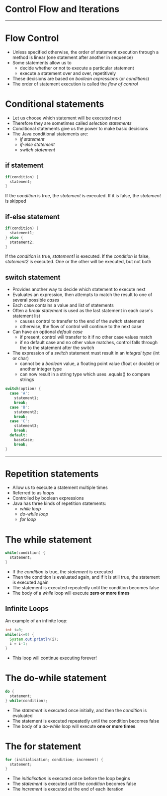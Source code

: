 # Control Flow and Iterations

---

# Flow Control
- Unless specified otherwise, the order of statement execution through a method is linear (one statement after another in sequence)
- Some statements allow us to
  - decide whether or not to execute a particular statement
  - execute a statement over and over, repetitively
- These decisions are based on *boolean expressions* (or *conditions*)
- The order of statement execution is called the *flow of control*

# Conditional statements
- Let us choose which statement will be executed next
- Therefore they are sometimes called *selection statements*
- Conditional statements give us the power to make basic decisions
- The Java conditional statements are:
  - *if statement*
  - *if-else statement*
  - *switch statement*

## if statement
```java
if(condition) {
  statement;
}
```
If the *condition* is true, the *statement* is executed. If it is false, the *statement* is skipped

## if-else statement
```java
if(condition) {
  statement1;
} else {
  statement2;
}
```
If the *condition* is true, *statement1* is executed. If the *condition* is false, *statement2* is executed. One or the other will be executed, but not both

## switch statement
- Provides another way to decide which statement to execute next
- Evaluates an expression, then attempts to match the result to one of several possible *cases*
- Each case contains a value and list of statements
- Often a *break statement* is used as the last statement in each case's statement list
  - causes control to transfer to the end of the *switch* statement
  - otherwise, the flow of control will continue to the next case
- Can have an optional *default case*
  - if present, control will transfer to it if no other case values match
  - if no default case and no other value matches, control falls through the to the statement after the switch
- The expression of a *switch* statement must result in an *integral type* (int or char)
  - cannot be a *boolean* value, a floating point value (float or double) or another integer type
  - can now result in a string type which uses .equals() to compare strings

```java
switch(option) {
  case 'A':
    statement1;
    break;
  case 'B':
    statement2;
    break;
  case 'C':
    statement3;
    break;
  default:
    baseCase;
    break;
}
```

---

# Repetition statements
- Allow us to execute a statement multiple times
- Referred to as *loops*
- Controlled by boolean expressions
- Java has three kinds of repetition statements:
  - *while loop*
  - *do-while loop*
  - *for loop*

# The while statement
```java
while(condition) {
  statement;
}
```
- If the *condition* is true, the *statement* is executed
- Then the condition is evaluated again, and if it is still true, the statement is executed again
- The statement is executed repeatedly until the condition becomes false
- The body of a *while* loop will execute **zero or more times**

## Infinite Loops
An example of an infinite loop:
```java
int i=0;
while(i<=0) {
  System.out.println(i);
  i = i-1;
}
```
- This loop will continue executing forever!

# The do-while statement
```java
do {
  statement;
} while(condition);
```
- The *statement* is executed once initially, and then the *condition* is evaluated
- The statement is executed repeatedly until the condition becomes false
- The body of a *do-while* loop will execute **one or more times**

# The for statement
```java
for (initialisation; condition; increment) {
  statement;
}
```
- The *initialisation* is executed once before the loop begins
- The *statement* is executed until the *condition* becomes false
- The *increment* is executed at the end of each iteration
